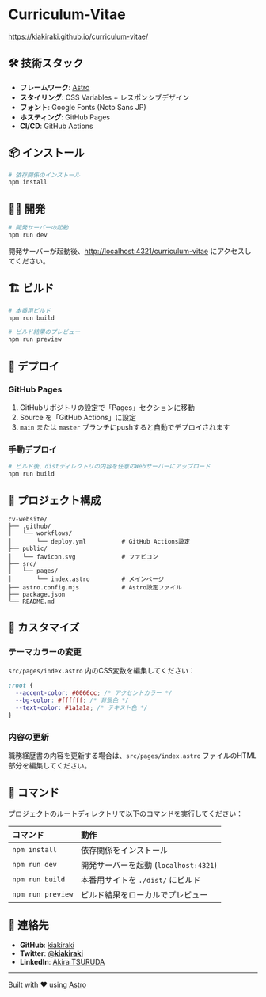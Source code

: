 # Curriculum-Vitae

https://kiakiraki.github.io/curriculum-vitae/

## 🛠️ 技術スタック

- **フレームワーク**: [Astro](https://astro.build/)
- **スタイリング**: CSS Variables + レスポンシブデザイン
- **フォント**: Google Fonts (Noto Sans JP)
- **ホスティング**: GitHub Pages
- **CI/CD**: GitHub Actions

## 📦 インストール

```bash
# 依存関係のインストール
npm install
```

## 🏃‍♂️ 開発

```bash
# 開発サーバーの起動
npm run dev
```

開発サーバーが起動後、[http://localhost:4321/curriculum-vitae](http://localhost:4321/curriculum-vitae) にアクセスしてください。

## 🏗️ ビルド

```bash
# 本番用ビルド
npm run build

# ビルド結果のプレビュー
npm run preview
```

## 🚀 デプロイ

### GitHub Pages

1. GitHubリポジトリの設定で「Pages」セクションに移動
2. Source を「GitHub Actions」に設定
3. `main` または `master` ブランチにpushすると自動でデプロイされます

### 手動デプロイ

```bash
# ビルド後、distディレクトリの内容を任意のWebサーバーにアップロード
npm run build
```

## 📁 プロジェクト構成

```
cv-website/
├── .github/
│   └── workflows/
│       └── deploy.yml          # GitHub Actions設定
├── public/
│   └── favicon.svg             # ファビコン
├── src/
│   └── pages/
│       └── index.astro         # メインページ
├── astro.config.mjs            # Astro設定ファイル
├── package.json
└── README.md
```

## 🎨 カスタマイズ

### テーマカラーの変更

`src/pages/index.astro` 内のCSS変数を編集してください：

```css
:root {
  --accent-color: #0066cc; /* アクセントカラー */
  --bg-color: #ffffff; /* 背景色 */
  --text-color: #1a1a1a; /* テキスト色 */
}
```

### 内容の更新

職務経歴書の内容を更新する場合は、`src/pages/index.astro` ファイルのHTML部分を編集してください。

## 🧞 コマンド

プロジェクトのルートディレクトリで以下のコマンドを実行してください：

| コマンド          | 動作                                  |
| :---------------- | :------------------------------------ |
| `npm install`     | 依存関係をインストール                |
| `npm run dev`     | 開発サーバーを起動 (`localhost:4321`) |
| `npm run build`   | 本番用サイトを `./dist/` にビルド     |
| `npm run preview` | ビルド結果をローカルでプレビュー      |

## 📧 連絡先

- **GitHub**: [kiakiraki](https://github.com/kiakiraki)
- **Twitter**: [@**kiakiraki**](https://twitter.com/__kiakiraki__)
- **LinkedIn**: [Akira TSURUDA](https://www.linkedin.com/in/akira-tsuruda-aa1316156/)

---

Built with ❤️ using [Astro](https://astro.build/)
